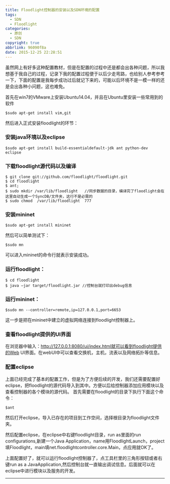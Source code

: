```yaml
---
title: Floodlight控制器的安装以及SDN环境的配置
tags:
  - SDN
  - Floodlight
categories:
  - 原创
  - SDN
copyright: true
abbrlink: 96090f8a
date: 2015-12-25 22:28:51
---
```

虽然网上有好多这种配置教材，但是在配置的过程中还是都会出各种问题，所以我想基于我自己的过程，记录下我的配置过程便于以后少走弯路，也给别人参考参考一下，下面的配置是我每步成功过后就记下来的，可能以后环境不是一模一样的还是会出各种小问题，这也难免。

首先在win7的VMware上安装Ubuntu14.04，并且在Ubuntu里安装一些常用到的软件
```
$sudo apt-get install vim,git
```
然后进入正式安装floodlight的环节：
<!--more-->
### 安装java环境以及eclipse
```
$sudo apt-get install build-essentialdefault-jdk ant python-dev eclipse
```
### 下载floodlight源代码以及编译
```
$ git clone git://github.com/floodlight/floodlight.git 
$ cd floodlight 
$ ant; 
$ sudo mkdir /var/lib/floodlight   //同步数据的目录，编译完了floodlight会在这里自动生成一个SyncDB/文件夹，这行不是必需的
$ sudo chmod  /var/lib/floodlight  777
```
### 安装mininet
```
$sudo apt-get install mininet
```
然后可以简单测试下：
```
$sudo mn
```
可以进入mininet的命令行就表示安装成功。
### 运行floodlight：
```
$ cd floodlight
$ java –jar target/floodlight.jar //控制台就打印出debug信息
```
### 运行mininet：
```
$sudo mn --controller=remote,ip=127.0.0.1,port=6653
```
这一步是把在mininet中建立的虚拟网络连接到floodlight控制器上。
### 查看floodlight提供的UI界面
在浏览器中输入：http://127.0.0.1:8080/ui/index.html就可以看到floodlight提供的Web UI界面。在webUI中可以查看交换机，主机，流表以及网络拓扑等信息。
### 配置eclipse
上面已经完成了基本的配置工作，但是为了方便后续的开发，我们还需要配置好eclipse，把floodlight的源代码导入到其中。方便以后给控制器添加应用模块以及查看控制器的各个模块的源代码。
首先需要在floodlight的目录下执行下面这个命令：
```
$ant
```
然后打开eclipse，导入已存在的项目到工作空间，选择根目录为floodlight文件夹。

然后配置eclipse，在eclipse中右键floodlight目录，run as里面的run configurations,新建一个Java Application，name用FloodlightLaunch，project填Floodlight，main填net.floodlightcontroller.core.Main，点应用就OK了。

上面配置好了，就可以运行floodlight控制器了，点工具栏里的三角形按钮或者右键run as a JavaApplication,然后控制台就一直输出调试信息。后面就可以在eclipse中进行模块以及服务的开发。

***